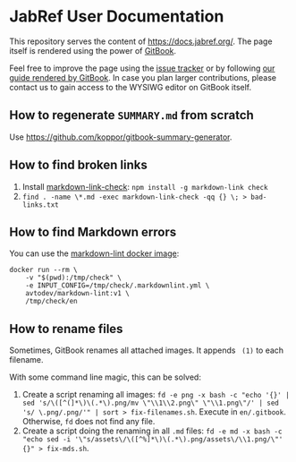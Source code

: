 # JabRef User Documentation

This repository serves the content of <https://docs.jabref.org/>.
The page itself is rendered using the power of [GitBook](https://www.gitbook.com/).

Feel free to improve the page using the [issue tracker](https://github.com/JabRef/user-documentation/issues) or by following [our guide rendered by GitBook](https://docs.jabref.org/faq/faqcontributing#i-would-like-to-improve-the-help-page-what-are-the-steps).
In case you plan larger contributions, please contact us to gain access to the WYSIWG editor on GitBook itself.

## How to regenerate `SUMMARY.md` from scratch

Use <https://github.com/koppor/gitbook-summary-generator>.

## How to find broken links

1. Install [markdown-link-check](https://github.com/tcort/markdown-link-check): `npm install -g markdown-link check`
2. `find . -name \*.md -exec markdown-link-check -qq {} \; > bad-links.txt`

## How to find Markdown errors

You can use the [markdown-lint docker image](https://github.com/marketplace/actions/markdown-linting-action):

```terminal
docker run --rm \
    -v "$(pwd):/tmp/check" \
    -e INPUT_CONFIG=/tmp/check/.markdownlint.yml \
    avtodev/markdown-lint:v1 \
    /tmp/check/en
```

## How to rename files

Sometimes, GitBook renames all attached images. It appends ` (1)` to each filename.

With some command line magic, this can be solved:

1. Create a script renaming all images: `fd -e png -x bash -c "echo '{}' | sed 's/\([^(]*\)\(.*\).png/mv \"\\1\\2.png\" \"\\1.png\"/' | sed 's/ \.png/.png/'" | sort > fix-filenames.sh`. Execute in `en/.gitbook`. Otherwise, `fd` does not find any file.
2. Create a script doing the renaming in all `.md` files: `fd -e md -x bash -c "echo sed -i '\"s/assets\/\([^%]*\)\(.*\).png/assets\/\\1.png/\"' {}" > fix-mds.sh`.
